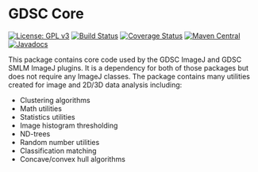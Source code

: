 GDSC Core
=========

[![License: GPL v3](https://img.shields.io/badge/License-GPLv3-blue.svg)](https://www.gnu.org/licenses/gpl-3.0)
[![Build Status](https://travis-ci.com/aherbert/gdsc-core.svg?branch=master)](https://travis-ci.com/aherbert/gdsc-core)
[![Coverage Status](https://coveralls.io/repos/github/aherbert/gdsc-core/badge.svg?branch=master)](https://coveralls.io/github/aherbert/gdsc-core?branch=master)
[![Maven Central](https://img.shields.io/maven-central/v/uk.ac.sussex.gdsc/gdsc-core/)](https://img.shields.io/maven-central/v/uk.ac.sussex.gdsc/gdsc-core/)
[![Javadocs](https://javadoc.io/badge2/uk.ac.sussex.gdsc/gdsc-core/javadoc.svg)](https://javadoc.io/doc/uk.ac.sussex.gdsc/gdsc-core)

This package contains core code used by the GDSC ImageJ and GDSC SMLM ImageJ
plugins. It is a dependency for both of those packages but does not require
any ImageJ classes. The package contains many utilities created for image and
2D/3D data analysis including:

- Clustering algorithms
- Math utilities
- Statistics utilities
- Image histogram thresholding
- ND-trees
- Random number utilities
- Classification matching
- Concave/convex hull algorithms

